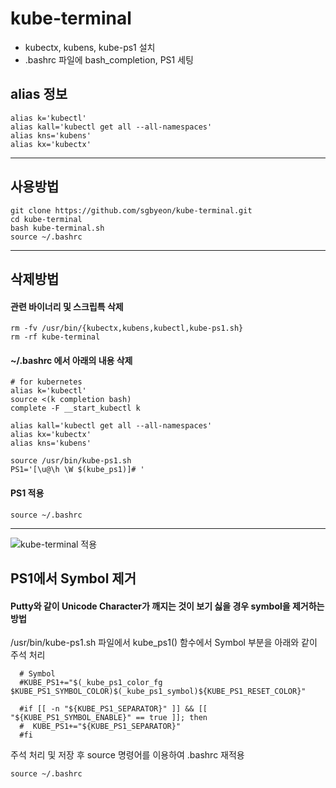 # kube-terminal
* kubectx, kubens, kube-ps1 설치
* .bashrc 파일에 bash_completion, PS1 세팅

## alias 정보
```
alias k='kubectl'
alias kall='kubectl get all --all-namespaces'
alias kns='kubens'
alias kx='kubectx'
```
---

## 사용방법
```
git clone https://github.com/sgbyeon/kube-terminal.git
cd kube-terminal
bash kube-terminal.sh
source ~/.bashrc
```
---

## 삭제방법
#### 관련 바이너리 및 스크립특 삭제
```
rm -fv /usr/bin/{kubectx,kubens,kubectl,kube-ps1.sh}
rm -rf kube-terminal
```
#### ~/.bashrc 에서 아래의 내용 삭제
```
# for kubernetes
alias k='kubectl'
source <(k completion bash)
complete -F __start_kubectl k

alias kall='kubectl get all --all-namespaces'
alias kx='kubectx'
alias kns='kubens'

source /usr/bin/kube-ps1.sh
PS1='[\u@\h \W $(kube_ps1)]# '
```
#### PS1 적용
```
source ~/.bashrc
```
---
![kube-terminal 적용](https://photos.google.com/photo/AF1QipN4fiNgK8GvhGmC9hkElNSZQpb01xj_CAjd9wY)

##  PS1에서 Symbol 제거
#### Putty와 같이 Unicode Character가 깨지는 것이 보기 싫을 경우 symbol을 제거하는 방법
/usr/bin/kube-ps1.sh 파일에서 kube_ps1() 함수에서 Symbol 부분을 아래와 같이 주석 처리
```
  # Symbol
  #KUBE_PS1+="$(_kube_ps1_color_fg $KUBE_PS1_SYMBOL_COLOR)$(_kube_ps1_symbol)${KUBE_PS1_RESET_COLOR}"

  #if [[ -n "${KUBE_PS1_SEPARATOR}" ]] && [[ "${KUBE_PS1_SYMBOL_ENABLE}" == true ]]; then
  #  KUBE_PS1+="${KUBE_PS1_SEPARATOR}"
  #fi
```
주석 처리 및 저장 후 source 명령어를 이용하여 .bashrc 재적용
```
source ~/.bashrc
```
